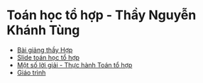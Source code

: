 # Toán học tổ hợp - Thầy Nguyễn Khánh Tùng
- [Bài giảng thầy Hợp](https://drive.google.com/drive/folders/1HP6MzHM0kZhkPLPmaC5RneeO1FCgMY_P?usp=drive_link)
- [Slide toán học tổ hợp](https://drive.google.com/drive/folders/1evI8vsKPb41kAMNv3_Oh6ZlHAcFf4VAW?usp=drive_link)
- [Một số lời giải - Thực hành Toán tổ hợp](https://drive.google.com/drive/folders/1QcjVKiSHj3dmTW9yzZLN692fI_w-gAfA?usp=drive_link)
- [Giáo trình](https://drive.google.com/file/d/1SWzl8tegKFdIO7DTcbWEusFCfj0Z3hL-/view?usp=sharing)
